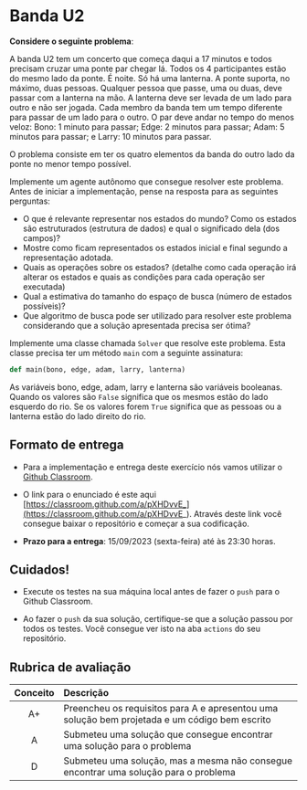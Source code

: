 <!--
Na aula passada implementamos algumas soluções com o objetivo de encontrar o menor caminho entre dois pontos de interesse (POI) considerando o grafo abaixo: 

<img src="img/grafo.png" width="600" height="800">

Implementamos soluções usando os algoritmos: 

* Busca em Profundidade
* Busca em Largura
* Busca em Profundidade Iterativa
* Busca de Custo Uniforme

Percebemos que o único algoritmo capaz de retornar uma solução ótima, ou seja, uma solução com menor custo para diversos casos foi o algoritmo de **busca de custo uniforme**. 

Leia o conteúdo dos slides 29 até 31 do arquivo abaixo e justifique os resultados encontrados na aula passada. 

<embed src="../../referencias/03_algoritmos_busca/busca_versaoFabricio.pdf" type="application/pdf" width="600" height="300">

Execute o método `search` do programa `Poi.py`, que você implementou na aula passada, da seguinte forma: 

```python
algorithm = BuscaCustoUniforme()
result = algorithm.search(state, trace=True)
```

Use o trace gerado pelo programa para entender o que está acontecendo.
-->

<!--# Revisão do exercício anterior e novo exercício

Considerando [este exercício](../04_x_buscas/index.md#atividade-de-laboratório), quais são as respostas certas para as perguntas abaixo: 

* Segundo o que discutimos em sala de aula, quais destes algoritmos são ótimos? Os resultado encontrados neste exercício são coerentes com está informação? Justifique a sua resposta.

* Segundo o que discutimos em sala de aula, quais destes algoritmos são completos? Os resultado encontrados neste exercício são coerentes com está informação? Justifique a sua resposta.

* Teve algum algoritmo que travou por falta de memória no seu computador? Se sim, qual é a explicação?

* Qual é o algoritmo que tem um tempo de processamento menor? Justifique a sua resposta.
-->

# Banda U2

**Considere o seguinte problema**: 

A banda U2 tem um concerto que começa daqui a 17 minutos e
  todos precisam cruzar uma ponte par chegar lá. Todos os 4
  participantes estão do mesmo lado da ponte. É noite. Só
  há uma lanterna. A ponte suporta, no máximo, duas
  pessoas. Qualquer pessoa que passe, uma ou duas, deve passar com a
  lanterna na mão. A lanterna deve ser levada de um lado para outro
  e não ser jogada. Cada membro da banda tem um tempo diferente
  para passar de um lado para o outro. O par deve andar no tempo do
  menos veloz: Bono: 1 minuto para passar; Edge: 2 minutos para
  passar; Adam: 5 minutos para passar; e Larry: 10 minutos para
  passar.

O problema consiste em ter os quatro elementos da banda do outro lado
da ponte no menor tempo possível.

Implemente um agente autônomo que consegue resolver este problema. Antes de iniciar a implementação, pense na resposta para as seguintes perguntas: 

* O que é relevante representar nos estados do mundo? Como os
    estados são estruturados (estrutura de dados) e qual o significado
    dela (dos campos)?
* Mostre como ficam representados os estados inicial e final
    segundo a representação adotada.
* Quais as operações sobre os estados?
    (detalhe como cada operação irá alterar os estados e quais as
    condições para cada operação ser executada)
* Qual a estimativa do tamanho do espaço de busca (número de
    estados possíveis)?
* Que algoritmo de busca pode ser utilizado para resolver este problema considerando que
a solução apresentada precisa ser ótima? 

Implemente uma classe chamada `Solver` que resolve este problema. Esta classe precisa ter um método `main` com a seguinte assinatura: 

```python
def main(bono, edge, adam, larry, lanterna)
```

As variáveis bono, edge, adam, larry e lanterna são variáveis booleanas. Quando os valores são `False` significa que os mesmos estão do lado esquerdo do rio. Se os valores forem `True` significa que as pessoas ou a lanterna estão do lado direito do rio. 

## Formato de entrega

* Para a implementação e entrega deste exercício nós vamos utilizar o [Github Classroom](https://classroom.github.com/a/pXHDvvE_). 

* O link para o enunciado é este aqui [https://classroom.github.com/a/pXHDvvE_](https://classroom.github.com/a/pXHDvvE_). Através deste link você consegue baixar o repositório e começar a sua codificação. 

* **Prazo para a entrega**: 15/09/2023 (sexta-feira) até às 23:30 horas. 

## Cuidados! 

* Execute os testes na sua máquina local antes de fazer o `push` para o Github Classroom.

* Ao fazer o `push` da sua solução, certifique-se que a solução passou por todos os testes. Você consegue ver isto na aba `actions` do seu repositório.  

## Rubrica de avaliação

| Conceito | Descrição |
|:--------:|:----------|
| A+       | Preencheu os requisitos para A e apresentou uma solução bem projetada e um código bem escrito |
| A        | Submeteu uma solução que consegue encontrar uma solução para o problema | 
| D        | Submeteu uma solução, mas a mesma não consegue encontrar uma solução para o problema |